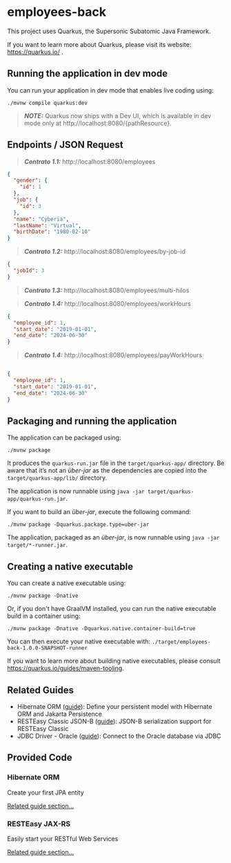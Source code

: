 # employees-back

This project uses Quarkus, the Supersonic Subatomic Java Framework.

If you want to learn more about Quarkus, please visit its website: https://quarkus.io/ .

## Running the application in dev mode

You can run your application in dev mode that enables live coding using:
```shell script
./mvnw compile quarkus:dev
```

> **_NOTE:_**  Quarkus now ships with a Dev UI, which is available in dev mode only at http://localhost:8080/{pathResource}.


## Endpoints / JSON Request

> **_Contrato 1.1:_**  http://localhost:8080/employees

```json
{
  "gender": {
    "id": 1
  },
  "job": {
    "id": 3
  },
  "name": "Cyberia",
  "lastName": "Virtual",
  "birthDate": "1980-02-10"
}
```

> **_Contrato 1.2:_**  http://localhost:8080/employees/by-job-id

```json
{
  "jobId": 3
}
```


> **_Contrato 1.3:_**  http://localhost:8080/employees/multi-hilos

> **_Contrato 1.4:_**  http://localhost:8080/employees/workHours

```json
{
  "employee_id": 1,
  "start_date": "2019-01-01",
  "end_date": "2024-06-30"
}
```

> **_Contrato 1.4:_**  http://localhost:8080/employees/payWorkHours
```json

{
  "employee_id": 1,
  "start_date": "2019-01-01",
  "end_date": "2024-06-30"
}
```

## Packaging and running the application

The application can be packaged using:
```shell script
./mvnw package
```
It produces the `quarkus-run.jar` file in the `target/quarkus-app/` directory.
Be aware that it’s not an _über-jar_ as the dependencies are copied into the `target/quarkus-app/lib/` directory.

The application is now runnable using `java -jar target/quarkus-app/quarkus-run.jar`.

If you want to build an _über-jar_, execute the following command:
```shell script
./mvnw package -Dquarkus.package.type=uber-jar
```

The application, packaged as an _über-jar_, is now runnable using `java -jar target/*-runner.jar`.

## Creating a native executable

You can create a native executable using: 
```shell script
./mvnw package -Dnative
```

Or, if you don't have GraalVM installed, you can run the native executable build in a container using: 
```shell script
./mvnw package -Dnative -Dquarkus.native.container-build=true
```

You can then execute your native executable with: `./target/employees-back-1.0.0-SNAPSHOT-runner`

If you want to learn more about building native executables, please consult https://quarkus.io/guides/maven-tooling.

## Related Guides

- Hibernate ORM ([guide](https://quarkus.io/guides/hibernate-orm)): Define your persistent model with Hibernate ORM and Jakarta Persistence
- RESTEasy Classic JSON-B ([guide](https://quarkus.io/guides/rest-json)): JSON-B serialization support for RESTEasy Classic
- JDBC Driver - Oracle ([guide](https://quarkus.io/guides/datasource)): Connect to the Oracle database via JDBC

## Provided Code

### Hibernate ORM

Create your first JPA entity

[Related guide section...](https://quarkus.io/guides/hibernate-orm)



### RESTEasy JAX-RS

Easily start your RESTful Web Services

[Related guide section...](https://quarkus.io/guides/getting-started#the-jax-rs-resources)
